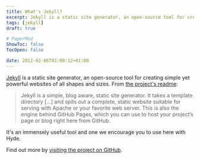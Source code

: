 ```yaml
---
title: What's Jekyll?
excerpt: Jekyll is a static site generator, an open-source tool for creating simple yet powerful websites of all shapes and sizes.
tags: [jekyll]
draft: true

# PaperMod
ShowToc: false
TocOpen: false

date: 2012-02-06T01:00:12+01:00
---
```


[Jekyll](http://jekyllrb.com) is a static site generator, an open-source tool for creating simple yet powerful websites of all shapes and sizes. From [the project's readme](https://github.com/mojombo/jekyll/blob/master/README.markdown):



  > Jekyll is a simple, blog aware, static site generator. It takes a template directory [...] and spits out a complete, static website suitable for serving with Apache or your favorite web server. This is also the engine behind GitHub Pages, which you can use to host your project’s page or blog right here from GitHub.

It's an immensely useful tool and one we encourage you to use here with Hyde.

Find out more by [visiting the project on GitHub](https://github.com/mojombo/jekyll).
